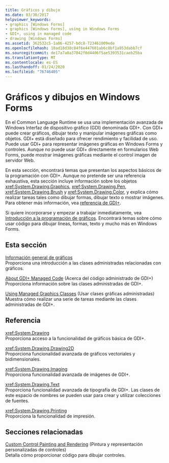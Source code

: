 ```yaml
---
title: Gráficos y dibujo
ms.date: 03/30/2017
helpviewer_keywords:
- graphics [Windows Forms]
- graphics [Windows Forms], using in Windows Forms
- GDI+, using in managed code
- drawing [Windows Forms]
ms.assetid: 362532c5-1a06-4257-bdc8-723461009ede
ms.openlocfilehash: 10ad18d38c84f6e447601ab6c8bf1a953dabb7cf
ms.sourcegitcommit: de17a7a0a37042f0d4406f5ae5393531caeb25ba
ms.translationtype: MT
ms.contentlocale: es-ES
ms.lasthandoff: 01/24/2020
ms.locfileid: "76746405"
---
```

# <a name="graphics-and-drawing-in-windows-forms"></a>Gráficos y dibujos en Windows Forms
En el Common Language Runtime se usa una implementación avanzada de Windows Interfaz de dispositivo gráfico (GDI) denominada GDI+. Con GDI+ puede crear gráficos, dibujar texto y manipular imágenes gráficas como objetos. GDI+ está diseñado para ofrecer rendimiento y facilidad de uso. Puede usar GDI+ para representar imágenes gráficas en Windows Forms y controles. Aunque no puede usar GDI+ directamente en formularios Web Forms, puede mostrar imágenes gráficas mediante el control imagen de servidor Web.  
  
 En esta sección, encontrará temas que presentan los aspectos básicos de la programación con GDI+. Aunque no pretende ser una referencia exhaustiva, esta sección incluye información sobre los objetos <xref:System.Drawing.Graphics>, <xref:System.Drawing.Pen>, <xref:System.Drawing.Brush> y <xref:System.Drawing.Color>, y explica cómo realizar tareas tales como dibujar formas, dibujar texto o mostrar imágenes. Para obtener más información, vea [referencia de GDI+](/windows/desktop/gdiplus/-gdiplus-class-gdi-reference).  
  
 Si quiere incorporarse y empezar a trabajar inmediatamente, vea [Introducción a la programación de gráficos](getting-started-with-graphics-programming.md). Encontrará temas sobre cómo usar código para dibujar líneas, formas, texto y mucho más en Windows Forms.  
  
## <a name="in-this-section"></a>Esta sección  
 [Información general de gráficos](graphics-overview-windows-forms.md)  
 Proporciona una introducción a las clases administradas relacionadas con gráficos.  
  
 [About GDI+ Managed Code](about-gdi-managed-code.md) (Acerca del código administrado de GDI+)  
 Proporciona información sobre las clases administradas de GDI+.  
  
 [Using Managed Graphics Classes](using-managed-graphics-classes.md) (Usar clases gráficas administradas)  
 Muestra cómo realizar una serie de tareas mediante las clases administradas de GDI+.  
  
## <a name="reference"></a>Referencia  
 <xref:System.Drawing>  
 Proporciona acceso a la funcionalidad de gráficos básica de GDI+.  
  
 <xref:System.Drawing.Drawing2D>  
 Proporciona funcionalidad avanzada de gráficos vectoriales y bidimensionales.  
  
 <xref:System.Drawing.Imaging>  
 Proporciona funcionalidad avanzada de imágenes de GDI+.  
  
 <xref:System.Drawing.Text>  
 Proporciona funcionalidad avanzada de tipografía de GDI+. Las clases de este espacio de nombres se pueden usar para crear y utilizar colecciones de fuentes.  
  
 <xref:System.Drawing.Printing>  
 Proporciona la funcionalidad de impresión.  
  
## <a name="related-sections"></a>Secciones relacionadas  
 [Custom Control Painting and Rendering](../controls/custom-control-painting-and-rendering.md) (Pintura y representación personalizadas de controles)  
 Detalla cómo proporcionar código para dibujar controles.
